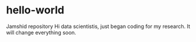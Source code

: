 # hello-world
Jamshid repository
Hi data scientistis, just began coding for my research. It will change everything soon.
